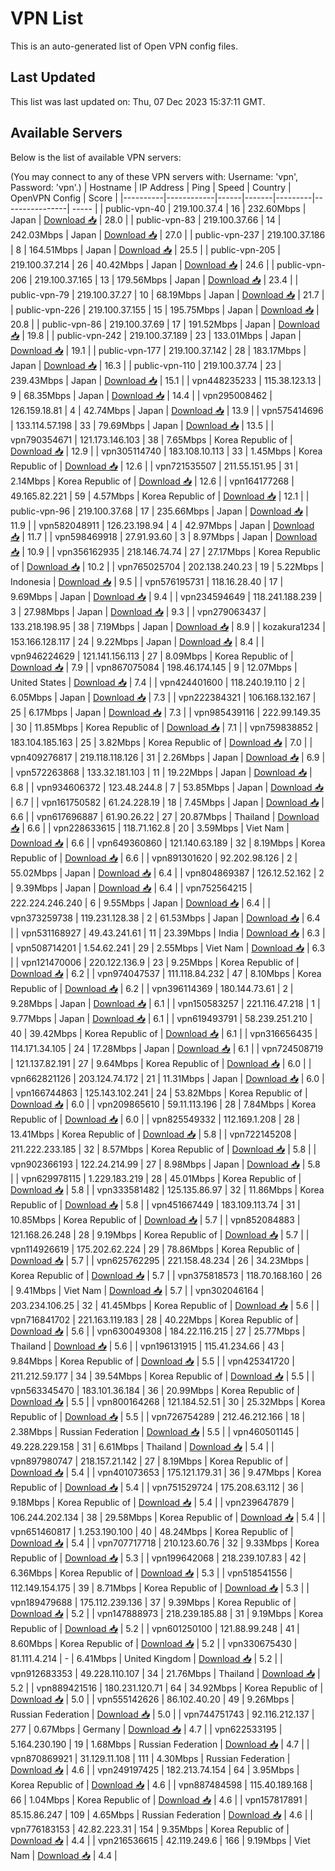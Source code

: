 # VPN List

This is an auto-generated list of Open VPN config files.

## Last Updated

This list was last updated on: Thu, 07 Dec 2023 15:37:11 GMT.

## Available Servers

Below is the list of available VPN servers:

(You may connect to any of these VPN servers with: Username: 'vpn', Password: 'vpn'.)
| Hostname | IP Address | Ping | Speed | Country | OpenVPN Config | Score |
|----------|------------|------|-------|---------|----------------| ----- |
| public-vpn-40 | 219.100.37.4 | 16 | 232.60Mbps | Japan | [Download 📥](./configs/server_0_JP.ovpn) | 28.0 |
| public-vpn-83 | 219.100.37.66 | 14 | 242.03Mbps | Japan | [Download 📥](./configs/server_1_JP.ovpn) | 27.0 |
| public-vpn-237 | 219.100.37.186 | 8 | 164.51Mbps | Japan | [Download 📥](./configs/server_2_JP.ovpn) | 25.5 |
| public-vpn-205 | 219.100.37.214 | 26 | 40.42Mbps | Japan | [Download 📥](./configs/server_3_JP.ovpn) | 24.6 |
| public-vpn-206 | 219.100.37.165 | 13 | 179.56Mbps | Japan | [Download 📥](./configs/server_4_JP.ovpn) | 23.4 |
| public-vpn-79 | 219.100.37.27 | 10 | 68.19Mbps | Japan | [Download 📥](./configs/server_5_JP.ovpn) | 21.7 |
| public-vpn-226 | 219.100.37.155 | 15 | 195.75Mbps | Japan | [Download 📥](./configs/server_6_JP.ovpn) | 20.8 |
| public-vpn-86 | 219.100.37.69 | 17 | 191.52Mbps | Japan | [Download 📥](./configs/server_7_JP.ovpn) | 19.8 |
| public-vpn-242 | 219.100.37.189 | 23 | 133.01Mbps | Japan | [Download 📥](./configs/server_8_JP.ovpn) | 19.1 |
| public-vpn-177 | 219.100.37.142 | 28 | 183.17Mbps | Japan | [Download 📥](./configs/server_9_JP.ovpn) | 16.3 |
| public-vpn-110 | 219.100.37.74 | 23 | 239.43Mbps | Japan | [Download 📥](./configs/server_10_JP.ovpn) | 15.1 |
| vpn448235233 | 115.38.123.13 | 9 | 68.35Mbps | Japan | [Download 📥](./configs/server_11_JP.ovpn) | 14.4 |
| vpn295008462 | 126.159.18.81 | 4 | 42.74Mbps | Japan | [Download 📥](./configs/server_12_JP.ovpn) | 13.9 |
| vpn575414696 | 133.114.57.198 | 33 | 79.69Mbps | Japan | [Download 📥](./configs/server_13_JP.ovpn) | 13.5 |
| vpn790354671 | 121.173.146.103 | 38 | 7.65Mbps | Korea Republic of | [Download 📥](./configs/server_14_KR.ovpn) | 12.9 |
| vpn305114740 | 183.108.10.113 | 33 | 1.45Mbps | Korea Republic of | [Download 📥](./configs/server_15_KR.ovpn) | 12.6 |
| vpn721535507 | 211.55.151.95 | 31 | 2.14Mbps | Korea Republic of | [Download 📥](./configs/server_16_KR.ovpn) | 12.6 |
| vpn164177268 | 49.165.82.221 | 59 | 4.57Mbps | Korea Republic of | [Download 📥](./configs/server_17_KR.ovpn) | 12.1 |
| public-vpn-96 | 219.100.37.68 | 17 | 235.66Mbps | Japan | [Download 📥](./configs/server_18_JP.ovpn) | 11.9 |
| vpn582048911 | 126.23.198.94 | 4 | 42.97Mbps | Japan | [Download 📥](./configs/server_19_JP.ovpn) | 11.7 |
| vpn598469918 | 27.91.93.60 | 3 | 8.97Mbps | Japan | [Download 📥](./configs/server_20_JP.ovpn) | 10.9 |
| vpn356162935 | 218.146.74.74 | 27 | 27.17Mbps | Korea Republic of | [Download 📥](./configs/server_21_KR.ovpn) | 10.2 |
| vpn765025704 | 202.138.240.23 | 19 | 5.22Mbps | Indonesia | [Download 📥](./configs/server_22_ID.ovpn) | 9.5 |
| vpn576195731 | 118.16.28.40 | 17 | 9.69Mbps | Japan | [Download 📥](./configs/server_23_JP.ovpn) | 9.4 |
| vpn234594649 | 118.241.188.239 | 3 | 27.98Mbps | Japan | [Download 📥](./configs/server_24_JP.ovpn) | 9.3 |
| vpn279063437 | 133.218.198.95 | 38 | 7.19Mbps | Japan | [Download 📥](./configs/server_25_JP.ovpn) | 8.9 |
| kozakura1234 | 153.166.128.117 | 24 | 9.22Mbps | Japan | [Download 📥](./configs/server_26_JP.ovpn) | 8.4 |
| vpn946224629 | 121.141.156.113 | 27 | 8.09Mbps | Korea Republic of | [Download 📥](./configs/server_27_KR.ovpn) | 7.9 |
| vpn867075084 | 198.46.174.145 | 9 | 12.07Mbps | United States | [Download 📥](./configs/server_28_US.ovpn) | 7.4 |
| vpn424401600 | 118.240.19.110 | 2 | 6.05Mbps | Japan | [Download 📥](./configs/server_29_JP.ovpn) | 7.3 |
| vpn222384321 | 106.168.132.167 | 25 | 6.17Mbps | Japan | [Download 📥](./configs/server_30_JP.ovpn) | 7.3 |
| vpn985439116 | 222.99.149.35 | 30 | 11.85Mbps | Korea Republic of | [Download 📥](./configs/server_31_KR.ovpn) | 7.1 |
| vpn759838852 | 183.104.185.163 | 25 | 3.82Mbps | Korea Republic of | [Download 📥](./configs/server_32_KR.ovpn) | 7.0 |
| vpn409276817 | 219.118.118.126 | 31 | 2.26Mbps | Japan | [Download 📥](./configs/server_33_JP.ovpn) | 6.9 |
| vpn572263868 | 133.32.181.103 | 11 | 19.22Mbps | Japan | [Download 📥](./configs/server_34_JP.ovpn) | 6.8 |
| vpn934606372 | 123.48.244.8 | 7 | 53.85Mbps | Japan | [Download 📥](./configs/server_35_JP.ovpn) | 6.7 |
| vpn161750582 | 61.24.228.19 | 18 | 7.45Mbps | Japan | [Download 📥](./configs/server_36_JP.ovpn) | 6.6 |
| vpn617696887 | 61.90.26.22 | 27 | 20.87Mbps | Thailand | [Download 📥](./configs/server_37_TH.ovpn) | 6.6 |
| vpn228633615 | 118.71.162.8 | 20 | 3.59Mbps | Viet Nam | [Download 📥](./configs/server_38_VN.ovpn) | 6.6 |
| vpn649360860 | 121.140.63.189 | 32 | 8.19Mbps | Korea Republic of | [Download 📥](./configs/server_39_KR.ovpn) | 6.6 |
| vpn891301620 | 92.202.98.126 | 2 | 55.02Mbps | Japan | [Download 📥](./configs/server_40_JP.ovpn) | 6.4 |
| vpn804869387 | 126.12.52.162 | 2 | 9.39Mbps | Japan | [Download 📥](./configs/server_41_JP.ovpn) | 6.4 |
| vpn752564215 | 222.224.246.240 | 6 | 9.55Mbps | Japan | [Download 📥](./configs/server_42_JP.ovpn) | 6.4 |
| vpn373259738 | 119.231.128.38 | 2 | 61.53Mbps | Japan | [Download 📥](./configs/server_43_JP.ovpn) | 6.4 |
| vpn531168927 | 49.43.241.61 | 11 | 23.39Mbps | India | [Download 📥](./configs/server_44_IN.ovpn) | 6.3 |
| vpn508714201 | 1.54.62.241 | 29 | 2.55Mbps | Viet Nam | [Download 📥](./configs/server_45_VN.ovpn) | 6.3 |
| vpn121470006 | 220.122.136.9 | 23 | 9.25Mbps | Korea Republic of | [Download 📥](./configs/server_46_KR.ovpn) | 6.2 |
| vpn974047537 | 111.118.84.232 | 47 | 8.10Mbps | Korea Republic of | [Download 📥](./configs/server_47_KR.ovpn) | 6.2 |
| vpn396114369 | 180.144.73.61 | 2 | 9.28Mbps | Japan | [Download 📥](./configs/server_48_JP.ovpn) | 6.1 |
| vpn150583257 | 221.116.47.218 | 1 | 9.77Mbps | Japan | [Download 📥](./configs/server_49_JP.ovpn) | 6.1 |
| vpn619493791 | 58.239.251.210 | 40 | 39.42Mbps | Korea Republic of | [Download 📥](./configs/server_50_KR.ovpn) | 6.1 |
| vpn316656435 | 114.171.34.105 | 24 | 17.28Mbps | Japan | [Download 📥](./configs/server_51_JP.ovpn) | 6.1 |
| vpn724508719 | 121.137.82.191 | 27 | 9.64Mbps | Korea Republic of | [Download 📥](./configs/server_52_KR.ovpn) | 6.0 |
| vpn662821126 | 203.124.74.172 | 21 | 11.31Mbps | Japan | [Download 📥](./configs/server_53_JP.ovpn) | 6.0 |
| vpn166744863 | 125.143.102.241 | 24 | 53.82Mbps | Korea Republic of | [Download 📥](./configs/server_54_KR.ovpn) | 6.0 |
| vpn209865610 | 59.11.113.196 | 28 | 7.84Mbps | Korea Republic of | [Download 📥](./configs/server_55_KR.ovpn) | 6.0 |
| vpn825549332 | 112.169.1.208 | 28 | 13.41Mbps | Korea Republic of | [Download 📥](./configs/server_56_KR.ovpn) | 5.8 |
| vpn722145208 | 211.222.233.185 | 32 | 8.57Mbps | Korea Republic of | [Download 📥](./configs/server_57_KR.ovpn) | 5.8 |
| vpn902366193 | 122.24.214.99 | 27 | 8.98Mbps | Japan | [Download 📥](./configs/server_58_JP.ovpn) | 5.8 |
| vpn629978115 | 1.229.183.219 | 28 | 45.01Mbps | Korea Republic of | [Download 📥](./configs/server_59_KR.ovpn) | 5.8 |
| vpn333581482 | 125.135.86.97 | 32 | 11.86Mbps | Korea Republic of | [Download 📥](./configs/server_60_KR.ovpn) | 5.8 |
| vpn451667449 | 183.109.113.74 | 31 | 10.85Mbps | Korea Republic of | [Download 📥](./configs/server_61_KR.ovpn) | 5.7 |
| vpn852084883 | 121.168.26.248 | 28 | 9.19Mbps | Korea Republic of | [Download 📥](./configs/server_62_KR.ovpn) | 5.7 |
| vpn114926619 | 175.202.62.224 | 29 | 78.86Mbps | Korea Republic of | [Download 📥](./configs/server_63_KR.ovpn) | 5.7 |
| vpn625762295 | 221.158.48.234 | 26 | 34.23Mbps | Korea Republic of | [Download 📥](./configs/server_64_KR.ovpn) | 5.7 |
| vpn375818573 | 118.70.168.160 | 26 | 9.41Mbps | Viet Nam | [Download 📥](./configs/server_65_VN.ovpn) | 5.7 |
| vpn302046164 | 203.234.106.25 | 32 | 41.45Mbps | Korea Republic of | [Download 📥](./configs/server_66_KR.ovpn) | 5.6 |
| vpn716841702 | 221.163.119.183 | 28 | 40.22Mbps | Korea Republic of | [Download 📥](./configs/server_67_KR.ovpn) | 5.6 |
| vpn630049308 | 184.22.116.215 | 27 | 25.77Mbps | Thailand | [Download 📥](./configs/server_68_TH.ovpn) | 5.6 |
| vpn196131915 | 115.41.234.66 | 43 | 9.84Mbps | Korea Republic of | [Download 📥](./configs/server_69_KR.ovpn) | 5.5 |
| vpn425341720 | 211.212.59.177 | 34 | 39.54Mbps | Korea Republic of | [Download 📥](./configs/server_70_KR.ovpn) | 5.5 |
| vpn563345470 | 183.101.36.184 | 36 | 20.99Mbps | Korea Republic of | [Download 📥](./configs/server_71_KR.ovpn) | 5.5 |
| vpn800164268 | 121.184.52.51 | 30 | 25.32Mbps | Korea Republic of | [Download 📥](./configs/server_72_KR.ovpn) | 5.5 |
| vpn726754289 | 212.46.212.166 | 18 | 2.38Mbps | Russian Federation | [Download 📥](./configs/server_73_RU.ovpn) | 5.5 |
| vpn460501145 | 49.228.229.158 | 31 | 6.61Mbps | Thailand | [Download 📥](./configs/server_74_TH.ovpn) | 5.4 |
| vpn897980747 | 218.157.21.142 | 27 | 8.19Mbps | Korea Republic of | [Download 📥](./configs/server_75_KR.ovpn) | 5.4 |
| vpn401073653 | 175.121.179.31 | 36 | 9.47Mbps | Korea Republic of | [Download 📥](./configs/server_76_KR.ovpn) | 5.4 |
| vpn751529724 | 175.208.63.112 | 36 | 9.18Mbps | Korea Republic of | [Download 📥](./configs/server_77_KR.ovpn) | 5.4 |
| vpn239647879 | 106.244.202.134 | 38 | 29.58Mbps | Korea Republic of | [Download 📥](./configs/server_78_KR.ovpn) | 5.4 |
| vpn651460817 | 1.253.190.100 | 40 | 48.24Mbps | Korea Republic of | [Download 📥](./configs/server_79_KR.ovpn) | 5.4 |
| vpn707717718 | 210.123.60.76 | 32 | 9.33Mbps | Korea Republic of | [Download 📥](./configs/server_80_KR.ovpn) | 5.3 |
| vpn199642068 | 218.239.107.83 | 42 | 6.36Mbps | Korea Republic of | [Download 📥](./configs/server_81_KR.ovpn) | 5.3 |
| vpn518541556 | 112.149.154.175 | 39 | 8.71Mbps | Korea Republic of | [Download 📥](./configs/server_82_KR.ovpn) | 5.3 |
| vpn189479688 | 175.112.239.136 | 37 | 9.39Mbps | Korea Republic of | [Download 📥](./configs/server_83_KR.ovpn) | 5.2 |
| vpn147888973 | 218.239.185.88 | 31 | 9.19Mbps | Korea Republic of | [Download 📥](./configs/server_84_KR.ovpn) | 5.2 |
| vpn601250100 | 121.88.99.248 | 41 | 8.60Mbps | Korea Republic of | [Download 📥](./configs/server_85_KR.ovpn) | 5.2 |
| vpn330675430 | 81.111.4.214 | - | 6.41Mbps | United Kingdom | [Download 📥](./configs/server_86_GB.ovpn) | 5.2 |
| vpn912683353 | 49.228.110.107 | 34 | 21.76Mbps | Thailand | [Download 📥](./configs/server_87_TH.ovpn) | 5.2 |
| vpn889421516 | 180.231.120.71 | 64 | 34.92Mbps | Korea Republic of | [Download 📥](./configs/server_88_KR.ovpn) | 5.0 |
| vpn555142626 | 86.102.40.20 | 49 | 9.26Mbps | Russian Federation | [Download 📥](./configs/server_89_RU.ovpn) | 5.0 |
| vpn744751743 | 92.116.212.137 | 277 | 0.67Mbps | Germany | [Download 📥](./configs/server_90_DE.ovpn) | 4.7 |
| vpn622533195 | 5.164.230.190 | 19 | 1.68Mbps | Russian Federation | [Download 📥](./configs/server_91_RU.ovpn) | 4.7 |
| vpn870869921 | 31.129.11.108 | 111 | 4.30Mbps | Russian Federation | [Download 📥](./configs/server_92_RU.ovpn) | 4.6 |
| vpn249197425 | 182.213.74.154 | 64 | 3.95Mbps | Korea Republic of | [Download 📥](./configs/server_93_KR.ovpn) | 4.6 |
| vpn887484598 | 115.40.189.168 | 66 | 1.04Mbps | Korea Republic of | [Download 📥](./configs/server_94_KR.ovpn) | 4.6 |
| vpn157817891 | 85.15.86.247 | 109 | 4.65Mbps | Russian Federation | [Download 📥](./configs/server_95_RU.ovpn) | 4.6 |
| vpn776183153 | 42.82.223.31 | 154 | 9.35Mbps | Korea Republic of | [Download 📥](./configs/server_96_KR.ovpn) | 4.4 |
| vpn216536615 | 42.119.249.6 | 166 | 9.19Mbps | Viet Nam | [Download 📥](./configs/server_97_VN.ovpn) | 4.4 |
